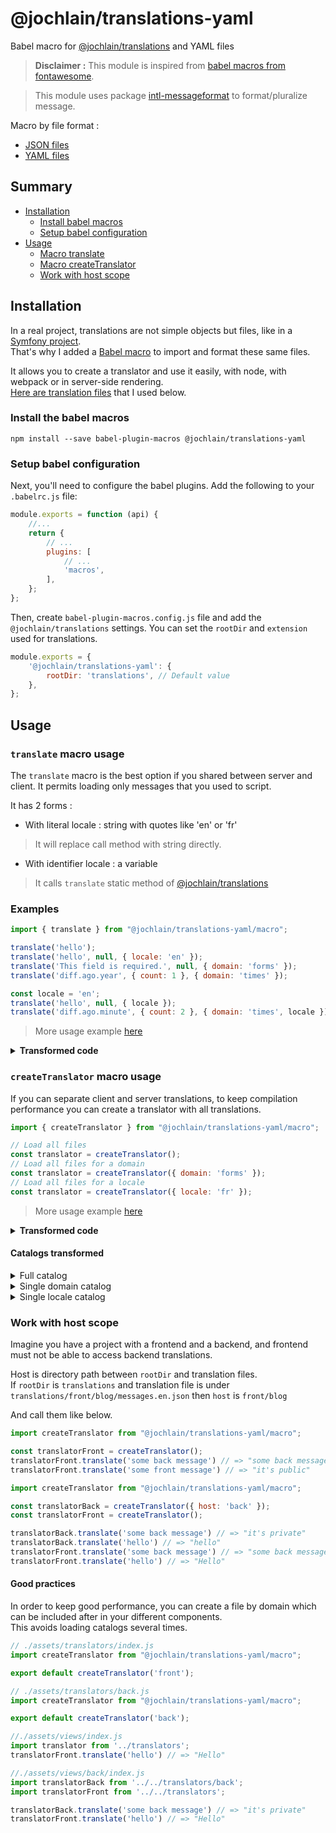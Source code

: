 # @jochlain/translations-yaml

Babel macro for [@jochlain/translations](https://www.npmjs.com/package/@jochlain/translations) and YAML files

> **Disclaimer :** This module is inspired from [babel macros from fontawesome](https://fontawesome.com/docs/web/use-with/react/add-icons).

> This module uses package [intl-messageformat](https://www.npmjs.com/package/intl-messageformat) to format/pluralize message.

Macro by file format :
- [JSON files](https://www.npmjs.com/package/@jochlain/translations-json)
- [YAML files](https://www.npmjs.com/package/@jochlain/translations-yaml)

## Summary

- [Installation](#installation)
    - [Install babel macros](#install-the-babel-macros)
    - [Setup babel configuration](#setup-babel-configuration)
- [Usage](#usage)
    - [Macro translate](#translate-macro-usage)
    - [Macro createTranslator](#createtranslator-macro-usage)
    - [Work with host scope](#work-with-host-scope)

## Installation

In a real project, translations are not simple objects but files, like in a [Symfony project](https://symfony.com/doc/current/translation.html#translation-resource-file-names-and-locations).  
That's why I added a [Babel macro](https://www.npmjs.com/package/babel-plugin-macros) to import and format these same files.

It allows you to create a translator and use it easily, with node, with webpack or in server-side rendering.  
[Here are translation files](https://github.com/JochLAin/babel-macro-translations-yaml/tree/main/test/translations) that I used below.

### Install the babel macros

```shell
npm install --save babel-plugin-macros @jochlain/translations-yaml
```

### Setup babel configuration

Next, you'll need to configure the babel plugins. Add the following to your `.babelrc.js` file:

```javascript
module.exports = function (api) {
    //...
    return {
        // ...
        plugins: [
            // ...
            'macros',
        ],
    };
};
```

Then, create `babel-plugin-macros.config.js` file and add the `@jochlain/translations` settings.
You can set the `rootDir` and `extension` used for translations.

```javascript
module.exports = {
    '@jochlain/translations-yaml': {
        rootDir: 'translations', // Default value
    },
};
```

## Usage

### `translate` macro usage

The `translate` macro is the best option if you shared between server and client.
It permits loading only messages that you used to script.

It has 2 forms :
- With literal locale : string with quotes like 'en' or 'fr'
> It will replace call method with string directly.
- With identifier locale : a variable
> It calls `translate` static method of [@jochlain/translations](https://www.npmjs.com/package/@jochlain/translations)

### Examples

```javascript
import { translate } from "@jochlain/translations-yaml/macro";

translate('hello');
translate('hello', null, { locale: 'en' });
translate('This field is required.', null, { domain: 'forms' });
translate('diff.ago.year', { count: 1 }, { domain: 'times' });

const locale = 'en';
translate('hello', null, { locale });
translate('diff.ago.minute', { count: 2 }, { domain: 'times', locale });
```

> More usage example [here](https://github.com/JochLAin/babel-macro-translations-yaml/blob/main/test/translate.test.js)

<details>
    <summary><b>Transformed code</b></summary>

```javascript
import createTranslator from "@jochlain/translations-yaml/macro";
import { translate as _translate } from "@jochlain/translations"
import { IntlMessageFormat as _IntlMessageFormat } from "intl-messageformat";
const jochlain_translations_intl_formatter = {
    format: function (message, replacements, locale) {
        return (new IntlMessageFormat(message, locale)).format(replacements);
    },
};

"Hello";
"Hello";
"This field is required.";
"1 year ago";

const locale = 'en';
_translate({ en: 'Hello', es: 'Holà', fr: 'Bonjour', it: 'Ciao' }, {}, { locale, formatter: jochlain_translations_intl_formatter });
_translate({ 
    en: '{count, plural, one {1 minute ago} other {# minutes ago}}',
    es: '{count, plural, one {hace 1 minuto} other {hace # minutos}}',
    fr: '{count, plural, one {il y a 1 minute} other {il y a # minutes}}', 
    it: '{count, plural, one {1 minuto fa} other {# minuti fa}}'
}, { 
    count: 2
}, { 
    locale, 
    formatter: jochlain_translations_intl_formatter
});
```
</details>

### `createTranslator` macro usage

If you can separate client and server translations, to keep compilation performance you can create a translator with all translations.

```javascript
import { createTranslator } from "@jochlain/translations-yaml/macro";

// Load all files
const translator = createTranslator();
// Load all files for a domain
const translator = createTranslator({ domain: 'forms' });
// Load all files for a locale
const translator = createTranslator({ locale: 'fr' });
```

> More usage example [here](https://github.com/JochLAin/babel-macro-translations-yaml/blob/main/test/createTranslator.test.js)

<details>
    <summary><b>Transformed code</b></summary>

```javascript
import createTranslator from "@jochlain/translations-yaml/macro";
import _createTranslator from "@jochlain/translations"
import { IntlMessageFormat } from "intl-messageformat";
const formatter = {
    format: function (message, replacements, locale) {
        return (new IntlMessageFormat(message, locale)).format(replacements);
    },
};

const translator = createTranslator(/* see below to view full catalog */, { formatter });
const translator = createTranslator(/* see below to view single domain catalog */, { formatter, domain: 'forms' });
const translator = createTranslator(/* see below to view single locale catalog */, { formatter, locale: 'fr' });
```
</details>

#### Catalogs transformed

<details>
    <summary>Full catalog</summary>

```json
{
  "en": {
    "forms": {
      "This field is required.": "This field is required."
    },
    "messages": {
      "hello": "Hello",
      "translations.are.incredible": "The translations are incredible.",
      "very": {
        "compound": {
          "key": "The compound key"
        }
      }
    },
    "times": {
      "diff": {
        "empty": "now",
        "ago": {
          "year": "{count, plural, one {1 year ago} other {# years ago}}",
          "month": "{count, plural, one {1 month ago} other {# months ago}}",
          "day": "{count, plural, one {1 day ago} other {# days ago}}",
          "hour": "{count, plural, one {1 hour ago} other {# hours ago}}",
          "minute": "{count, plural, one {1 minute ago} other {# minutes ago}}",
          "second": "{count, plural, one {1 second ago} other {# seconds ago}}"
        },
        "in": {
          "second": "{count, plural, one {in 1 second} other {in # seconds}}",
          "minute": "{count, plural, one {in 1 minute} other {in # minutes}}",
          "hour": "{count, plural, one {in 1 hour} other {in # hours}}",
          "day": "{count, plural, one {in 1 day} other {in # days}}",
          "month": "{count, plural, one {in 1 month} other {in # months}}",
          "year": "{count, plural, one {in 1 year} other {in # years}}"
        }
      }
    }
  },
  "es": {
    "messages": {
      "hello": "Holà",
      "translations.are.incredible": "Las traducciones son increíbles.",
      "very": {
        "compound": {
          "key": "La llave compuesta"
        }
      }
    },
    "times": {
      "diff": {
        "empty": "ahora",
        "ago": {
          "year": "{count, plural, one {hace 1 año} other {hace # años}}",
          "month": "{count, plural, one {hace 1 mes} other {hace # meses}}",
          "day": "{count, plural, one {hace 1 día} other {hace # días}}",
          "hour": "{count, plural, one {hace 1 hora} other {hace # horas}}",
          "minute": "{count, plural, one {hace 1 minuto} other {hace # minutos}}",
          "second": "{count, plural, one {hace 1 segundo} other {hace # segundos}}"
        },
        "in": {
          "second": "{count, plural, one {en 1 segundo} other {en # segundos}}",
          "minute": "{count, plural, one {en 1 minuto} other {en # minutos}}",
          "hour": "{count, plural, one {en 1 hora} other {en # horas}}",
          "day": "{count, plural, one {en 1 día} other {en # días}}",
          "month": "{count, plural, one {en 1 mes} other {en # meses}}",
          "year": "{count, plural, one {en 1 año} other {en # años}}"
        }
      }
    }
  },
  "fr": {
    "forms": {
      "This field is required.": "Ce champs est obligatoire."
    },
    "messages": {
      "hello": "Bonjour",
      "translations.are.incredible": "Les traductions sont incroyables.",
      "very": {
        "compound": {
          "key": "La clé composée"
        }
      }
    },
    "times": {
      "diff": {
        "empty": "maintenant",
        "ago": {
          "year": "{count, plural, one {il y a 1 an} other {il y a # ans}}",
          "month": "{count, plural, one {il y a 1 mois} other {il y a # mois}}",
          "day": "{count, plural, one {il y a 1 jour} other {il y a # jours}}",
          "hour": "{count, plural, one {il y a 1 heure} other {il y a # heures}}",
          "minute": "{count, plural, one {il y a 1 minute} other {il y a # minutes}}",
          "second": "{count, plural, one {il y a 1 seconde} other {il y a # secondes}}"
        },
        "in": {
          "second": "{count, plural, one {dans 1 seconde} other {dans # secondes}}",
          "minute": "{count, plural, one {dans 1 minute} other {dans # minutes}}",
          "hour": "{count, plural, one {dans 1 heure} other {dans # heures}}",
          "day": "{count, plural, one {dans 1 jour} other {dans # jours}}",
          "month": "{count, plural, one {dans 1 mois} other {dans # mois}}",
          "year": "{count, plural, one {dans 1 an} other {dans # ans}}"
        }
      }
    }
  },
  "it": {
    "messages": {
      "hello": "Ciao",
      "translations.are.incredible": "Le traduzioni sono incredibili.",
      "very": {
        "compound": {
          "key": "La chiave composta"
        }
      }
    },
    "times": {
      "diff": {
        "empty": "ora",
        "ago": {
          "year": "{count, plural, one {1 anno fa} other {# anni fa}}",
          "month": "{count, plural, one {1 mese fa} other {# mesi fa}}",
          "day": "{count, plural, one {1 giorno fa} other {# giorni fa}}",
          "hour": "{count, plural, one {1 ora fa} other {# ore fa}}",
          "minute": "{count, plural, one {1 minuto fa} other {# minut fa}}",
          "second": "{count, plural, one {1 secondo fa} other {# secondi fa}}"
        },
        "in": {
          "second": "{count, plural, one {tra 1 secondo} other {tra # secondi}}",
          "minute": "{count, plural, one {tra 1 minuto} other {tra # minut}}",
          "hour": "{count, plural, one {tra 1 ora} other {tra # ore}}",
          "day": "{count, plural, one {tra 1 giorno} other {tra # giorni}}",
          "month": "{count, plural, one {tra 1 mese} other {tra # mesi}}",
          "year": "{count, plural, one {tra 1 anno} other {tra # anni}}"
        }
      }
    }
  }
}
```
</details>

<details>
    <summary>Single domain catalog</summary>

```json
{
  "en": {
    "forms": {
      "This field is required.": "This field is required."
    }
  },
  "fr": {
    "forms": {
      "This field is required.": "Ce champs est obligatoire."
    }
  }
}
```
</details>

<details>
    <summary>Single locale catalog</summary>

```json
{
  "fr": {
    "forms": {
      "This field is required.": "Ce champs est obligatoire."
    },
    "messages": {
      "hello": "Bonjour",
      "translations.are.incredible": "Les traductions sont incroyables.",
      "very": {
        "compound": {
          "key": "La clé composée"
        }
      }
    },
    "times": {
      "diff": {
        "empty": "maintenant",
        "ago": {
          "year": "{count, plural, one {il y a 1 an} other {il y a # ans}}",
          "month": "{count, plural, one {il y a 1 mois} other {il y a # mois}}",
          "day": "{count, plural, one {il y a 1 jour} other {il y a # jours}}",
          "hour": "{count, plural, one {il y a 1 heure} other {il y a # heures}}",
          "minute": "{count, plural, one {il y a 1 minute} other {il y a # minutes}}",
          "second": "{count, plural, one {il y a 1 seconde} other {il y a # secondes}}"
        },
        "in": {
          "second": "{count, plural, one {dans 1 seconde} other {dans # secondes}}",
          "minute": "{count, plural, one {dans 1 minute} other {dans # minutes}}",
          "hour": "{count, plural, one {dans 1 heure} other {dans # heures}}",
          "day": "{count, plural, one {dans 1 jour} other {dans # jours}}",
          "month": "{count, plural, one {dans 1 mois} other {dans # mois}}",
          "year": "{count, plural, one {dans 1 an} other {dans # ans}}"
        }
      }
    }
  }
}
```
</details>

### Work with host scope

Imagine you have a project with a frontend and a backend, and frontend must not be able to access backend translations.

Host is directory path between `rootDir` and translation files.  
If `rootDir` is `translations` and translation file is under `translations/front/blog/messages.en.json` then `host` is `front/blog`

And call them like below.

```javascript
import createTranslator from "@jochlain/translations-yaml/macro";

const translatorFront = createTranslator();
translatorFront.translate('some back message') // => "some back message"
translatorFront.translate('some front message') // => "it's public"
```

```javascript
import createTranslator from "@jochlain/translations-yaml/macro";

const translatorBack = createTranslator({ host: 'back' });
const translatorFront = createTranslator();

translatorBack.translate('some back message') // => "it's private"
translatorBack.translate('hello') // => "hello"
translatorFront.translate('some back message') // => "some back message"
translatorFront.translate('hello') // => "Hello"
```

#### Good practices

In order to keep good performance, you can create a file by domain which can be included after in your different components.  
This avoids loading catalogs several times.

```javascript
// ./assets/translators/index.js
import createTranslator from "@jochlain/translations-yaml/macro";

export default createTranslator('front');
```

```javascript
// ./assets/translators/back.js
import createTranslator from "@jochlain/translations-yaml/macro";

export default createTranslator('back');
```

```javascript
//./assets/views/index.js
import translator from '../translators';
translatorFront.translate('hello') // => "Hello"
```

```javascript
//./assets/views/back/index.js
import translatorBack from '../../translators/back';
import translatorFront from '../../translators';

translatorBack.translate('some back message') // => "it's private"
translatorFront.translate('hello') // => "Hello"
```
